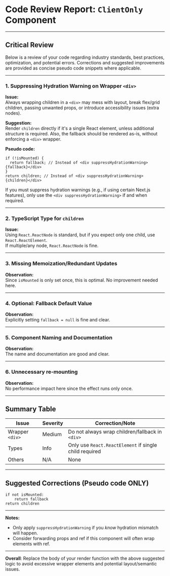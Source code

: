 # Code Review Report: `ClientOnly` Component

---

## Critical Review

Below is a review of your code regarding industry standards, best practices, optimization, and potential errors. Corrections and suggested improvements are provided as concise pseudo code snippets where applicable.

---

### 1. **Suppressing Hydration Warning on Wrapper `<div>`**

**Issue:**  
Always wrapping children in a `<div>` may mess with layout, break flex/grid children, passing unwanted props, or introduce accessibility issues (extra nodes).

**Suggestion:**  
Render `children` directly if it's a single React element, unless additional structure is required. Also, the fallback should be rendered as-is, without enforcing a `<div>` wrapper.

**Pseudo code:**

```pseudo
if (!isMounted) {
  return fallback; // Instead of <div suppressHydrationWarning>{fallback}</div>
}
return children; // Instead of <div suppressHydrationWarning>{children}</div>
```

If you must suppress hydration warnings (e.g., if using certain Next.js features), only use the `<div suppressHydrationWarning>` if and when required.

---

### 2. **TypeScript Type for `children`**

**Issue:**  
Using `React.ReactNode` is standard, but if you expect only one child, use `React.ReactElement`.  
If multiple/any node, `React.ReactNode` is fine.

---

### 3. **Missing Memoization/Redundant Updates**

**Observation:**  
Since `isMounted` is only set once, this is optimal. No improvement needed here.

---

### 4. **Optional: Fallback Default Value**

**Observation:**  
Explicitly setting `fallback = null` is fine and clear.

---

### 5. **Component Naming and Documentation**

**Observation:**  
The name and documentation are good and clear.

---

### 6. **Unnecessary re-mounting**

**Observation:**  
No performance impact here since the effect runs only once.

---

## **Summary Table**

| Issue           | Severity | Correction/Note                                        |
| --------------- | -------- | ------------------------------------------------------ |
| Wrapper `<div>` | Medium   | Do not always wrap children/fallback in `<div>`        |
| Types           | Info     | Only use `React.ReactElement` if single child required |
| Others          | N/A      | None                                                   |

---

## **Suggested Corrections (Pseudo code ONLY)**

```pseudo
if not isMounted:
    return fallback
return children
```

---

**Notes:**

- Only apply `suppressHydrationWarning` if you _know_ hydration mismatch will happen.
- Consider forwarding props and ref if this component will often wrap elements with ref.

---

**Overall**: Replace the body of your render function with the above suggested logic to avoid excessive wrapper elements and potential layout/semantic issues.
